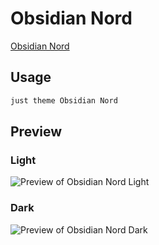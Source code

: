 # Obsidian Nord

[Obsidian Nord](https://insanum.com)

## Usage

```bash
just theme Obsidian Nord
```

## Preview

### Light

![Preview of Obsidian Nord Light](preview-light.png)

### Dark

![Preview of Obsidian Nord Dark](preview-dark.png)
